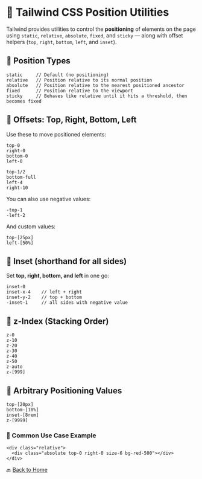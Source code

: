 # 📍 Tailwind CSS Position Utilities

Tailwind provides utilities to control the **positioning** of elements on the page using `static`, `relative`, `absolute`, `fixed`, and `sticky` — along with offset helpers (`top`, `right`, `bottom`, `left`, and `inset`).



## 📌 Position Types

```
static     // Default (no positioning)
relative   // Position relative to its normal position
absolute   // Position relative to the nearest positioned ancestor
fixed      // Position relative to the viewport
sticky     // Behaves like relative until it hits a threshold, then becomes fixed
```



## 📍 Offsets: Top, Right, Bottom, Left

Use these to move positioned elements:

```
top-0
right-0
bottom-0
left-0

top-1/2
bottom-full
left-4
right-10
```

You can also use negative values:

```
-top-1
-left-2
```

And custom values:

```
top-[25px]
left-[50%]
```



## 🔄 Inset (shorthand for all sides)

Set **top, right, bottom, and left** in one go:

```
inset-0
inset-x-4    // left + right
inset-y-2    // top + bottom
-inset-1     // all sides with negative value
```



## 📐 z-Index (Stacking Order)

```
z-0
z-10
z-20
z-30
z-40
z-50
z-auto
z-[999]
```



## 🧪 Arbitrary Positioning Values

```
top-[20px]
bottom-[10%]
inset-[8rem]
z-[9999]
```



### 🧠 Common Use Case Example

```
<div class="relative">
  <div class="absolute top-0 right-0 size-6 bg-red-500"></div>
</div>
```


🔙 [Back to Home](../README.md)

